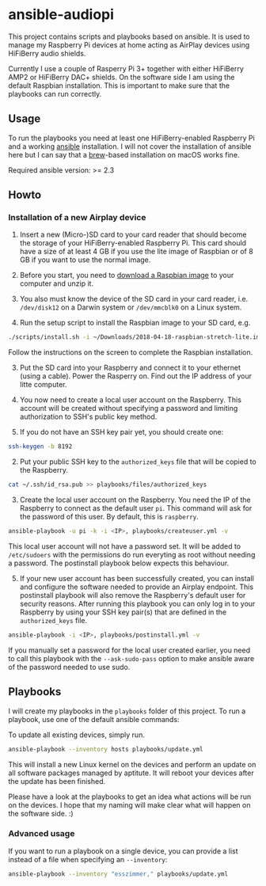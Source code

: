 # ansible-audiopi

This project contains scripts and playbooks based on ansible. It is used to manage my Raspberry Pi devices at home acting as AirPlay devices using HiFiBerry audio shields.

Currently I use a couple of Rasperry Pi 3+ together with either HiFiBerry AMP2 or HiFiBerry DAC+ shields. On the software side I am using the default Raspbian installation. This is important to make sure that the playbooks can run correctly.


## Usage
To run the playbooks you need at least one HiFiBerry-enabled Raspberry Pi and a working [ansible](https://www.ansible.com) installation. I will not cover the installation of ansible here but I can say that a [brew](https://brew.sh)-based installation on macOS works fine.

Required ansible version: >= 2.3

## Howto

### Installation of a new Airplay device

1. Insert a new (Micro-)SD card to your card reader that should become the storage of your HiFiBerry-enabled Raspberry Pi. This card should have a size of at least 4 GB if you use the lite image of Raspbian or of 8 GB if you want to use the normal image.

  1. Before you start, you need to [download a Raspbian image](https://www.raspberrypi.org/downloads/raspbian/) to your computer and unzip it.
  2. You also must know the device of the SD card in your card reader, i.e. `/dev/disk12` on a Darwin system or `/dev/mmcblk0` on a Linux system.

2. Run the setup script to install the Raspbian image to your SD card, e.g.
 
 ```sh
./scripts/install.sh -i ~/Downloads/2018-04-18-raspbian-stretch-lite.img -d /dev/disk12
 ```

 Follow the instructions on the screen to complete the Raspbian installation.

3. Put the SD card into your Raspberry and connect it to your ethernet (using a cable). Power the Rasperry on. Find out the IP address of your litte computer.

4. You now need to create a local user account on the Raspberry. This account will be created without specifying a password and limiting authorization to SSH's public key method.

  1. If you do not have an SSH key pair yet, you should create one:

  ```sh
ssh-keygen -b 8192
  ```
		
  2. Put your public SSH key to the `authorized_keys` file that will be copied to the Raspberry.

  ```sh
cat ~/.ssh/id_rsa.pub >> playbooks/files/authorized_keys
  ```
     
  3. Create the local user account on the Raspberry. You need the IP of the Raspberry to connect as the default user `pi`. This command will ask for the password of this user. By default, this is `raspberry`.

  ```sh
ansible-playbook -u pi -k -i <IP>, playbooks/createuser.yml -v
  ```

   This local user account will not have a password set. It will be added to `/etc/sudoers` with the permissions do run everyting as root without needing a password. The postinstall playbook below expects this behaviour.

5. If your new user account has been successfully created, you can install and configure the software needed to provide an Airplay endpoint. This postinstall playbook will also remove the Raspberry's default user for security reasons. After running this playbook you can only log in to your Raspberry by using your SSH key pair(s) that are defined in the `authorized_keys` file.

 ```sh
ansible-playbook -i <IP>, playbooks/postinstall.yml -v
 ```

  If you manually set a password for the local user created earlier, you need to call this playbook with the `--ask-sudo-pass` option to make ansible aware of the password needed to use sudo.


## Playbooks
I will create my playbooks in the `playbooks` folder of this project. To run a playbook, use one of the default ansible commands:

To update all existing devices, simply run.
```sh 
ansible-playbook --inventory hosts playbooks/update.yml
```

This will install a new Linux kernel on the devices and perform an update on all software packages managed by aptitute. It will reboot your devices after the update has been finished.

Please have a look at the playbooks to get an idea what actions will be run on the devices. I hope that my naming will make clear what will happen on the software side. :)


### Advanced usage

If you want to run a playbook on a single device, you can provide a list instead of a file when specifying an `--inventory`:

```sh
ansible-playbook --inventory "esszimmer," playbooks/update.yml
```

